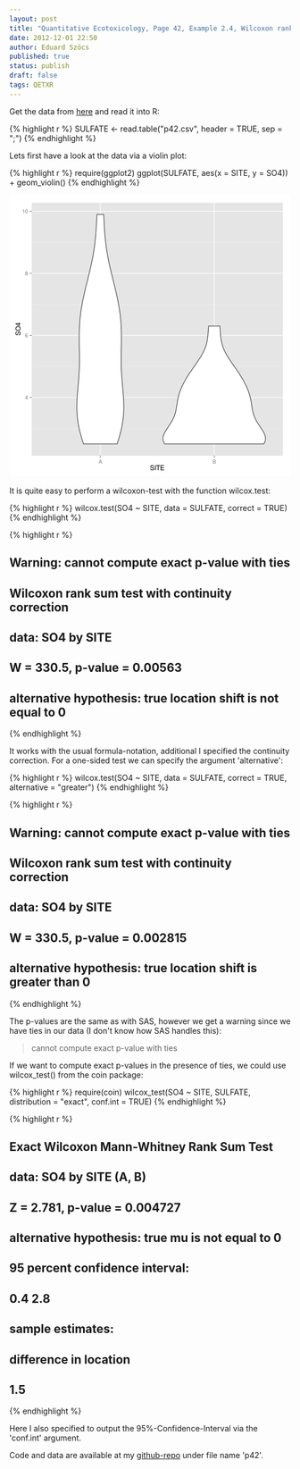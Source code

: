 ```yaml
---
layout: post
title: "Quantitative Ecotoxicology, Page 42, Example 2.4, Wilcoxon rank sum test"
date: 2012-12-01 22:50
author: Eduard Szöcs
published: true
status: publish
draft: false
tags: QETXR
---
```


Get the data from [here](https://raw.github.com/EDiLD/r-ed/master/quantitative_ecotoxicology/data/p42.csv) and read it into R:




{% highlight r %}
SULFATE <- read.table("p42.csv", header = TRUE, sep = ";")
{% endhighlight %}


Lets first have a look at the data via a violin plot:

{% highlight r %}
require(ggplot2)
ggplot(SULFATE, aes(x = SITE, y = SO4)) + geom_violin()
{% endhighlight %}

![plot of chunk p43](/figures/p43.png) 



It is quite easy to perform a wilcoxon-test with the function wilcox.test:

{% highlight r %}
wilcox.test(SO4 ~ SITE, data = SULFATE, correct = TRUE)
{% endhighlight %}

{% highlight r %}
## Warning: cannot compute exact p-value with ties
## 
##   Wilcoxon rank sum test with continuity correction
## 
## data:  SO4 by SITE 
## W = 330.5, p-value = 0.00563
## alternative hypothesis: true location shift is not equal to 0
{% endhighlight %}

It works with the usual formula-notation, additional I specified the continuity correction.
For a one-sided test we can specify the argument 'alternative':

{% highlight r %}
wilcox.test(SO4 ~ SITE, data = SULFATE, correct = TRUE, alternative = "greater")
{% endhighlight %}

{% highlight r %}
## Warning: cannot compute exact p-value with ties
## 
## 	Wilcoxon rank sum test with continuity correction
## 
## data:  SO4 by SITE 
## W = 330.5, p-value = 0.002815
## alternative hypothesis: true location shift is greater than 0
{% endhighlight %}


The p-values are the same as with SAS, however we get a warning since we have ties in our data (I don't know how SAS handles this):
> cannot compute exact p-value with ties

If we want to compute exact p-values in the presence of ties, we could use wilcox_test() from the coin package: 


{% highlight r %}
require(coin)
wilcox_test(SO4 ~ SITE, SULFATE, distribution = "exact", conf.int = TRUE)
{% endhighlight %}

{% highlight r %}
## 
## 	Exact Wilcoxon Mann-Whitney Rank Sum Test
## 
## data:  SO4 by SITE (A, B) 
## Z = 2.781, p-value = 0.004727
## alternative hypothesis: true mu is not equal to 0 
## 95 percent confidence interval:
##  0.4 2.8 
## sample estimates:
## difference in location 
##                    1.5
{% endhighlight %}

Here I also specified to output the 95%-Confidence-Interval via the 'conf.int' argument.

Code and data are available at my [github-repo](https://github.com/EDiLD/r-ed/tree/master/quantitative_ecotoxicology) under file name 'p42'.
